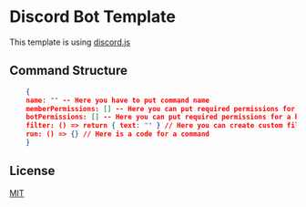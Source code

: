 # Discord Bot Template
This template is using [discord.js](https://discord.js.org/#/docs/discord.js/v13/general/welcome)

## Command Structure

```json
    {
    name: "" -- Here you have to put command name
    memberPermissions: [] -- Here you can put required permissions for using a command
    botPermissions: [] -- Here you can put required permissions for a bot to execute a command
    filter: () => return { text: "" } // Here you can create custom filter for a command (for example you can make a filter to use command only on nsfw channel). If filter returns {text: ""} then its gonna stop executing a command and reply to user with text in a object
    run: () => {} // Here is a code for a command
    }
```

## License
[MIT](https://choosealicense.com/licenses/mit/)
